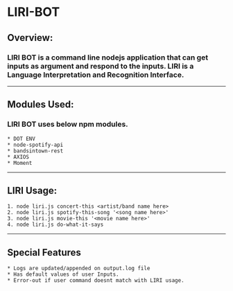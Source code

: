 # LIRI-BOT
## Overview:
### LIRI BOT is a command line nodejs application that can get inputs as argument and respond to the inputs. LIRI is a Language Interpretation and Recognition Interface.
*****************

## Modules Used:
### LIRI BOT uses below npm modules.
```
* DOT ENV
* node-spotify-api
* bandsintown-rest
* AXIOS
* Moment
```
*****************

## LIRI Usage:
```
1. node liri.js concert-this <artist/band name here>
2. node liri.js spotify-this-song '<song name here>'
3. node liri.js movie-this '<movie name here>'
4. node liri.js do-what-it-says
```
*****************

## Special Features
```
* Logs are updated/appended on output.log file
* Has default values of user Inputs.
* Error-out if user command doesnt match with LIRI usage.
```


